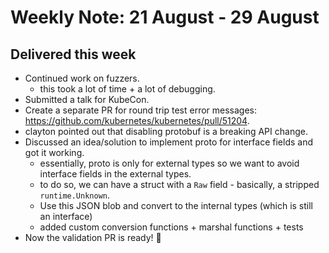 # Weekly Note: 21 August - 29 August

## Delivered this week

+ Continued work on fuzzers.
    - this took a lot of time + a lot of debugging.
+ Submitted a talk for KubeCon.
+ Create a separate PR for round trip test error messages: https://github.com/kubernetes/kubernetes/pull/51204.
+ clayton pointed out that disabling protobuf is a breaking API change.
+ Discussed an idea/solution to implement proto for interface fields and got it working.
    - essentially, proto is only for external types so we want to avoid interface fields in the external types.
    - to do so, we can have a struct with a `Raw` field - basically, a stripped `runtime.Unknown`.
    - Use this JSON blob and convert to the internal types (which is still an interface)
    - added custom conversion functions + marshal functions + tests
+ Now the validation PR is ready! :rocket: